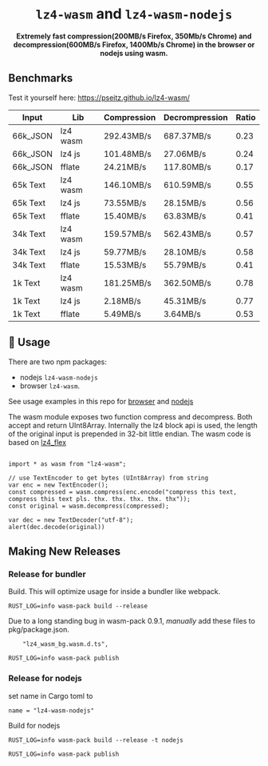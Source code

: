 

<div align="center">

  <h1><code>lz4-wasm</code> and <code>lz4-wasm-nodejs</code> </h1>

  <strong>Extremely fast compression(200MB/s Firefox, 350Mb/s Chrome) and decompression(600MB/s Firefox, 1400Mb/s Chrome) in the browser or nodejs using wasm.</strong>

</div>

## Benchmarks

Test it yourself here:
https://pseitz.github.io/lz4-wasm/

Input | Lib | Compression | Decrompression | Ratio 
| ---    | ---    | ---       | ---       | ---  
66k_JSON|	lz4 wasm|	292.43MB/s|	687.37MB/s|	0.23
66k_JSON|	lz4 js|	101.48MB/s|	27.06MB/s|	0.24
66k_JSON|	fflate|	24.21MB/s|	117.80MB/s|	0.17
65k Text|	lz4 wasm|	146.10MB/s|	610.59MB/s|	0.55
65k Text|	lz4 js|	73.55MB/s|	28.15MB/s|	0.56
65k Text|	fflate|	15.40MB/s|	63.83MB/s|	0.41
34k Text|	lz4 wasm|	159.57MB/s|	562.43MB/s|	0.57
34k Text|	lz4 js|	59.77MB/s|	28.10MB/s|	0.58
34k Text|	fflate|	15.53MB/s|	55.79MB/s|	0.41
1k Text|	lz4 wasm|	181.25MB/s|	362.50MB/s|	0.78
1k Text|	lz4 js|	2.18MB/s|	45.31MB/s|	0.77
1k Text|	fflate|	5.49MB/s|	3.64MB/s|	0.53

## 🚴 Usage

There are two npm packages:
* nodejs `lz4-wasm-nodejs` 
* browser `lz4-wasm`.

See usage examples in this repo for [browser](https://github.com/PSeitz/lz4-wasm/tree/main/example_project) and [nodejs](https://github.com/PSeitz/lz4-wasm/tree/main/example_project_nodejs)

The wasm module exposes two function compress and decompress.
Both accept and return UInt8Array. 
Internally the lz4 block api is used, the length of the original input is prepended in 32-bit little endian.
The wasm code is based on [lz4_flex](https://github.com/pseitz/lz4_flex)

```

import * as wasm from "lz4-wasm";

// use TextEncoder to get bytes (UInt8Array) from string
var enc = new TextEncoder();
const compressed = wasm.compress(enc.encode("compress this text, compress this text pls. thx. thx. thx. thx. thx"));
const original = wasm.decompress(compressed);

var dec = new TextDecoder("utf-8");
alert(dec.decode(original))

```





## Making New Releases

### Release for bundler

Build. This will optimize usage for inside a bundler like webpack.
```
RUST_LOG=info wasm-pack build --release
```

Due to a long standing bug in wasm-pack 0.9.1, _manually_ add these files to pkg/package.json.

```
    "lz4_wasm_bg.wasm.d.ts",
```

```
RUST_LOG=info wasm-pack publish
```


### Release for nodejs

set name in Cargo toml to
```
name = "lz4-wasm-nodejs"
```

Build for nodejs
```
RUST_LOG=info wasm-pack build --release -t nodejs
```

```
RUST_LOG=info wasm-pack publish
```
